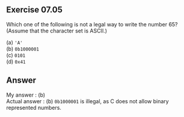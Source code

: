 ## Exercise 07.05
Which one of the following is not a legal way to write the number 65? (Assume that the character set is ASCII.)

(a) ```'A'```   
(b) ```0b1000001```   
(c) ```0101```   
(d) ```0x41```   

## Answer
My answer : (b)   
Actual answer : (b) ```0b1000001``` is illegal, as C does not allow binary represented numbers.   
